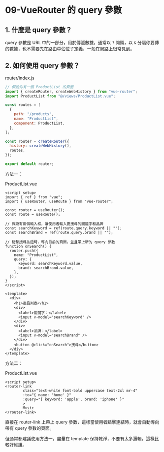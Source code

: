 # 09-VueRouter 的 query 參數

## 1. 什麼是 query 參數？

query 參數是 URL 中的一部分，用於傳遞數據，通常以 `?` 開頭，以 `&` 分隔你要傳的數據，也不需要先在路由中佔位子定義，一般在網路上很常見到。

## 2. 如何使用 query 參數？

router/index.js

```js
// 假設你有一個 ProductList 的頁面
import { createRouter, createWebHistory } from "vue-router";
import ProductList from "@/views/ProductList.vue";

const routes = [
  {
    path: "/products",
    name: "ProductList",
    component: ProductList,
  },
];

const router = createRouter({
  history: createWebHistory(),
  routes,
});

export default router;
```

方法一：

ProductList.vue

```vue
<script setup>
import { ref } from "vue";
import { useRouter, useRoute } from "vue-router";

const router = useRouter();
const route = useRoute();

// 假設有兩個輸入框，讓使用者輸入要搜尋的關鍵字和品牌
const searchKeyword = ref(route.query.keyword || "");
const searchBrand = ref(route.query.brand || "");

// 點擊搜尋按鈕時，導向目前的頁面，並且帶上新的 query 參數
function onSearch() {
  router.push({
    name: "ProductList",
    query: {
      keyword: searchKeyword.value,
      brand: searchBrand.value,
    },
  });
}
</script>

<template>
  <div>
    <h1>產品列表</h1>
    <div>
      <label>關鍵字：</label>
      <input v-model="searchKeyword" />
    </div>
    <div>
      <label>品牌：</label>
      <input v-model="searchBrand" />
    </div>
    <button @click="onSearch">搜尋</button>
  </div>
</template>
```

方法二：

ProductList.vue

```vue
<script setup>
<router-link
        class="text-white font-bold uppercase text-2xl mr-4"
        :to="{ name: 'home' }"
        :query="{ keyword: 'apple', brand: 'iphone' }"
        >
        Music
</router-link>
```

直接在 router-link 上帶上 query 參數，這樣當使用者點擊連結時，就會自動導向帶有 query 參數的頁面。

但通常都建議使用方法一，盡量在 template 保持乾淨，不要有太多邏輯，這樣比較好維護。
